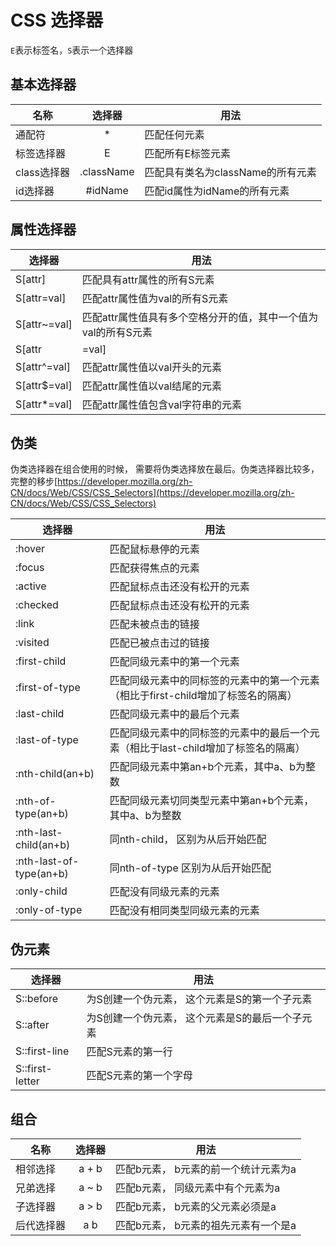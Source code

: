 # CSS 选择器

`E`表示标签名，`S`表示一个选择器

## 基本选择器

|名称            |选择器        |    用法         |
|-               |:-:          |     -         |
|通配符          |*             | 匹配任何元素|
|标签选择器       | E           | 匹配所有E标签元素|
|class选择器     | .className   | 匹配具有类名为className的所有元素|
|id选择器        | #idName      | 匹配id属性为idName的所有元素|


## 属性选择器

|    选择器       |      用法       |
|      -         |       -        |
|    S[attr]     | 匹配具有attr属性的所有S元素|
|    S[attr=val] | 匹配attr属性值为val的所有S元素|
|   S[attr~=val] | 匹配attr属性值具有多个空格分开的值，其中一个值为val的所有S元素|
|   S[attr|=val] | 匹配attr属性值有多个连字号分隔的值，其中一个值以val开头的所有S元素|
|   S[attr^=val] | 匹配attr属性值以val开头的元素|
|   S[attr$=val] | 匹配attr属性值以val结尾的元素|
|   S[attr*=val] | 匹配attr属性值包含val字符串的元素|

## 伪类

伪类选择器在组合使用的时候， 需要将伪类选择放在最后。伪类选择器比较多，完整的移步[https://developer.mozilla.org/zh-CN/docs/Web/CSS/CSS_Selectors](https://developer.mozilla.org/zh-CN/docs/Web/CSS/CSS_Selectors)

|    选择器             |      用法       |
|      -               |       -        |
|    :hover           | 匹配鼠标悬停的元素 |
|    :focus           | 匹配获得焦点的元素 |
|    :active          | 匹配鼠标点击还没有松开的元素 |
|    :checked          | 匹配鼠标点击还没有松开的元素 |
|    :link            | 匹配未被点击的链接 |
|    :visited          | 匹配已被点击过的链接 |
|    :first-child     | 匹配同级元素中的第一个元素 |
|    :first-of-type     | 匹配同级元素中的同标签的元素中的第一个元素（相比于first-child增加了标签名的隔离） |
|    :last-child      | 匹配同级元素中的最后个元素 |
|    :last-of-type     | 匹配同级元素中的同标签的元素中的最后一个元素（相比于last-child增加了标签名的隔离） |
|    :nth-child(an+b)    | 匹配同级元素中第an+b个元素，其中a、b为整数 |
|    :nth-of-type(an+b)    | 匹配同级元素切同类型元素中第an+b个元素，其中a、b为整数 |
|    :nth-last-child(an+b)    | 同nth-child， 区别为从后开始匹配 |
|    :nth-last-of-type(an+b)    | 同nth-of-type 区别为从后开始匹配  |
|    :only-child   | 匹配没有同级元素的元素  |
|    :only-of-type   | 匹配没有相同类型同级元素的元素  |


## 伪元素

|    选择器             |      用法       |
|      -               |       -        |
|    S::before          | 为S创建一个伪元素， 这个元素是S的第一个子元素|
|    S::after           | 为S创建一个伪元素， 这个元素是S的最后一个子元素 |
|    S::first-line      | 匹配S元素的第一行 |
|    S::first-letter      | 匹配S元素的第一个字母 |

## 组合

|名称            |选择器        |    用法         |
|-               |:-:          |     -         |
|相邻选择         | a + b       | 匹配b元素， b元素的前一个统计元素为a|
|兄弟选择         | a ~ b       | 匹配b元素， 同级元素中有个元素为a|
|子选择器         | a > b       | 匹配b元素， b元素的父元素必须是a|
|后代选择器       | a  b        | 匹配b元素， b元素的祖先元素有一个是a |
